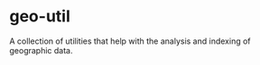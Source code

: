 geo-util
========

A collection of utilities that help with the analysis and indexing of geographic data.
